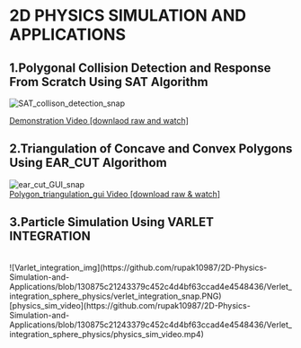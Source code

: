 # 2D PHYSICS SIMULATION AND APPLICATIONS
## 1.Polygonal Collision Detection and Response From Scratch Using SAT Algorithm</br>
 ![SAT_collison_detection_snap](https://github.com/rupak10987/Separated_axis_theorem_polygon_collision_detection_and_response/blob/09cf0f79c65a37a84864d5e89ef9406ad3a066a2/sat_collision_detection_convex_poly/SAT_DETECTION_IMG.PNG)
 </br>

[Demonstration Video [downlaod raw and watch]](https://github.com/rupak10987/Separated_axis_theorem_polygon_collision_detection_and_response/blob/ce767ccba65f0585f90bd50eb57d4b785d2aec3a/src/SAT_VID.mp4)
</br>
## 2.Triangulation of Concave and Convex Polygons Using EAR_CUT Algorithom</br>
![ear_cut_GUI_snap](https://github.com/rupak10987/Separated_axis_theorem_polygon_collision_detection_and_response/blob/d13c4d25f0f38f4e9064a5c14409dbba9cdbd1d9/Concave_polygons_ear_cut/ear_cut_gui.PNG)
</br>
[Polygon_triangulation_gui Video [download raw & watch]](https://github.com/rupak10987/Separated_axis_theorem_polygon_collision_detection_and_response/blob/09cf0f79c65a37a84864d5e89ef9406ad3a066a2/Concave_polygons_ear_cut/ear_cut_gi_vid.mp4)
</br>
## 3.Particle Simulation Using VARLET INTEGRATION 
</br>
![Varlet_integration_img](https://github.com/rupak10987/2D-Physics-Simulation-and-Applications/blob/130875c21243379c452c4d4bf63ccad4e4548436/Verlet_integration_sphere_physics/verlet_integration_snap.PNG)
</br>
[physics_sim_video](https://github.com/rupak10987/2D-Physics-Simulation-and-Applications/blob/130875c21243379c452c4d4bf63ccad4e4548436/Verlet_integration_sphere_physics/physics_sim_video.mp4)
